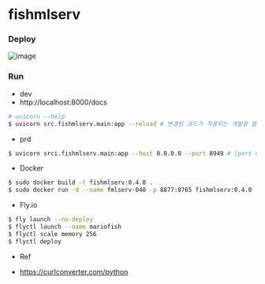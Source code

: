 # fishmlserv

### Deploy
![image](https://github.com/user-attachments/assets/aa0556f8-1873-4adc-af03-69b0a1a69eb4)


### Run
- dev
- http://localhost:8000/docs
```bash
# uvicorn --help
$ uvicorn src.fishmlserv.main:app --reload # 변경된 코드가 적용되는 개발용 옵션
```

- prd
```bash
$ uvicorn srci.fishmlserv.main:app --host 0.0.0.0 --port 8949 # [port default 8000]
```
- Docker
```bash
$ sudo docker build -t fishmlserv:0.4.0 .
$ sudo docker run -d --name fmlserv-040 -p 8877:8765 fishmlserv:0.4.0
```

- Fly.io
```bash
$ fly launch --no-deploy
$ flyctl launch --name mariofish
$ flyctl scale memory 256
$ flyctl deploy
```

- Ref 
* https://curlconverter.com/python
